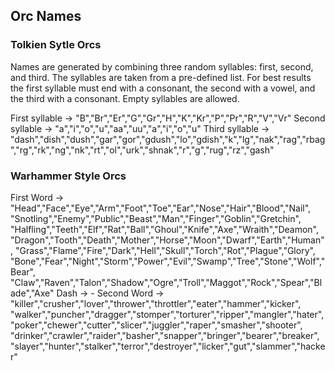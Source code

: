 ## Orc Names

### Tolkien Sytle Orcs

Names are generated by combining three random syllables: first, second, and
third. The syllables are taken from a pre-defined list. For best results the
first syllable must end with a consonant, the second with a vowel, and the
third with a consonant. Empty syllables are allowed.

First syllable  -> "B","Br","Er","G","Gr","H","K","Kr","P","Pr","R","V","Vr"
Second syllable -> "a","i","o","u","aa","uu","a","i","o","u"
Third syllable  -> "dash","dish","dush","gar","gor","gdush","lo","gdish","k","lg","nak","rag","rbag","rg","rk","ng","nk","rt","ol","urk","shnak","r","g","rug","rz","gash"

### Warhammer Style Orcs

First Word -> "Head","Face","Eye","Arm","Foot","Toe","Ear","Nose","Hair","Blood","Nail",
      "Snotling","Enemy","Public","Beast","Man","Finger","Goblin","Gretchin",
      "Halfling","Teeth","Elf","Rat","Ball","Ghoul","Knife","Axe","Wraith","Deamon",
      "Dragon","Tooth","Death","Mother","Horse","Moon","Dwarf","Earth","Human",
      "Grass","Flame","Fire","Dark","Hell","Skull","Torch","Rot","Plague","Glory",
	  "Bone","Fear","Night","Storm","Power","Evil","Swamp","Tree","Stone","Wolf","Bear",
	  "Claw","Raven","Talon","Shadow","Ogre","Troll","Maggot","Rock","Spear","Blade","Axe"
Dash -> -
Second Word -> "killer","crusher","lover","thrower","throttler","eater","hammer","kicker",
      "walker","puncher","dragger","stomper","torturer","ripper","mangler","hater",
      "poker","chewer","cutter","slicer","juggler","raper","smasher","shooter",
      "drinker","crawler","raider","basher","snapper","bringer","bearer","breaker",
	  "slayer","hunter","stalker","terror","destroyer","licker","gut","slammer","hacker"
	  


